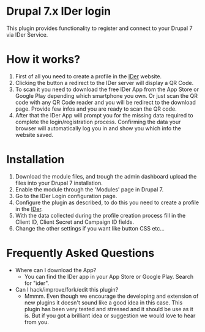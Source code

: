 # Drupal 7.x IDer login

This plugin provides functionality to register and connect to your Drupal 7 via IDer Service.

# How it works?
  1. First of all you need to create a profile in the [IDer](https://ider.com) website.
  2. Clicking the button a redirect to the IDer server will display a QR Code.
  3. To scan it you need to download the free IDer App from the App Store or Google Play depending which smartphone you own. Or just scan the QR code with any QR Code reader and you will be redirect to the download page. Provide few infos and you are ready to scan the QR code.
  4. After that the IDer App will prompt you for the missing data required to complete the login/registration process. Confirming the data your browser will automatically log you in and show you which info the website saved.

# Installation

1. Download the module files, and trough the admin dashboard upload the files into your Drupal 7 installation.
2. Enable the module through the 'Modules' page in Drupal 7.
3. Go to the IDer Login configuration page.
4. Configure the plugin as described, to do this you need to create a profile in the [IDer](https://ider.com).
5. With the data collected during the profile creation process fill in the Client ID, Client Secret and Campaign ID fields.
6. Change the other settings if you want like button CSS etc...

# Frequently Asked Questions

* Where can I download the App?
    *  You can find the IDer app in your App Store or Google Play. Search for "ider".
* Can I hack/improve/fork/edit this plugin?
    *  Mmmm. Even though we encourage the developing and extension of new plugins it doesn't sound like a good idea in this case. This plugin has been very tested and stressed and it should be use as it is. But if you got a brilliant idea or suggestion we would love to hear from you.
